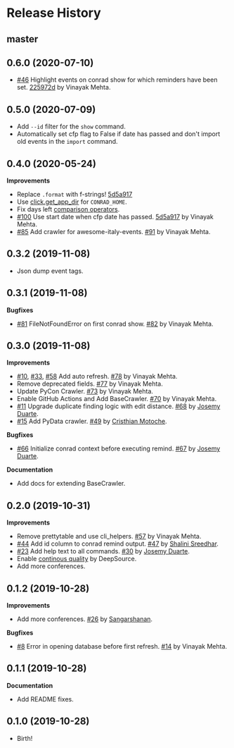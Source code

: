 Release History
===============

master
------

0.6.0 (2020-07-10)
------------------

* [#46](https://github.com/vinayak-mehta/conrad/issues/46) Highlight events on conrad show for which reminders have been set. [225972d](https://github.com/vinayak-mehta/conrad/commit/225972d4ca505832cdcb2009b2c81cd0588d1532) by Vinayak Mehta.

0.5.0 (2020-07-09)
------------------
* Add `--id` filter for the `show` command.
* Automatically set cfp flag to False if date has passed and don't import old events in the `import` command.


0.4.0 (2020-05-24)
------------------

**Improvements**

* Replace `.format` with f-strings! [5d5a917](https://github.com/vinayak-mehta/conrad/commit/5d5a9172231602427d7a959a7f3bbd3508d62a9a)
* Use [click.get_app_dir](https://github.com/vinayak-mehta/conrad/commit/6f2da95d85a7624568ae47cfe3348adca15629bf) for `CONRAD_HOME`.
* Fix days left [comparison operators](https://github.com/vinayak-mehta/conrad/commit/b4ffc0d54ded8dd9ae94ecd9202715512264583b).
* [#100](https://github.com/vinayak-mehta/conrad/issues/100) Use start date when cfp date has passed. [5d5a917](https://github.com/vinayak-mehta/conrad/commit/5d5a9172231602427d7a959a7f3bbd3508d62a9a) by Vinayak Mehta.
* [#85](https://github.com/vinayak-mehta/conrad/issues/85) Add crawler for awesome-italy-events. [#91](https://github.com/vinayak-mehta/conrad/pull/91) by Vinayak Mehta.

0.3.2 (2019-11-08)
------------------

* Json dump event tags.

0.3.1 (2019-11-08)
------------------

**Bugfixes**

* [#81](https://github.com/vinayak-mehta/conrad/issues/81) FileNotFoundError on first conrad show. [#82](https://github.com/vinayak-mehta/conrad/pull/82) by Vinayak Mehta.

0.3.0 (2019-11-08)
------------------

**Improvements**

* [#10](https://github.com/vinayak-mehta/conrad/issues/10), [#33](https://github.com/vinayak-mehta/conrad/issues/33), [#58](https://github.com/vinayak-mehta/conrad/issues/58) Add auto refresh. [#78](https://github.com/vinayak-mehta/conrad/pull/78) by Vinayak Mehta.
* Remove deprecated fields. [#77](https://github.com/vinayak-mehta/conrad/pull/77) by Vinayak Mehta.
* Update PyCon Crawler. [#73](https://github.com/vinayak-mehta/conrad/pull/73) by Vinayak Mehta.
* Enable GitHub Actions and Add BaseCrawler. [#70](https://github.com/vinayak-mehta/conrad/pull/70) by Vinayak Mehta.
* [#11](https://github.com/vinayak-mehta/conrad/issues/11) Upgrade duplicate finding logic with edit distance. [#68](https://github.com/vinayak-mehta/conrad/pull/68) by [Josemy Duarte](https://github.com/JosemyDuarte).
* [#15](https://github.com/vinayak-mehta/conrad/issues/15) Add PyData crawler. [#49](https://github.com/vinayak-mehta/conrad/pull/49) by [Cristhian Motoche](https://github.com/CristhianMotoche).

**Bugfixes**

* [#66](https://github.com/vinayak-mehta/conrad/pull/57) Initialize conrad context before executing remind. [#67](https://github.com/vinayak-mehta/conrad/pull/67) by [Josemy Duarte](https://github.com/JosemyDuarte).

**Documentation**

* Add docs for extending BaseCrawler.

0.2.0 (2019-10-31)
------------------

**Improvements**

* Remove prettytable and use cli_helpers. [#57](https://github.com/vinayak-mehta/conrad/pull/57) by Vinayak Mehta.
* [#44](https://github.com/vinayak-mehta/conrad/issues/44) Add id column to conrad remind output. [#47](https://github.com/vinayak-mehta/conrad/pull/47) by [Shalini Sreedhar](https://github.com/shalini-s).
* [#23](https://github.com/vinayak-mehta/conrad/issues/23) Add help text to all commands. [#30](https://github.com/vinayak-mehta/conrad/pull/30) by [Josemy Duarte](https://github.com/JosemyDuarte).
* Enable [continous quality](https://deepsource.io/gh/vinayak-mehta/conrad/?ref=repository-badge) by DeepSource.
* Add more conferences.

0.1.2 (2019-10-28)
------------------

**Improvements**

* Add more conferences. [#26](https://github.com/vinayak-mehta/conrad/pull/26) by [Sangarshanan](https://github.com/Sangarshanan).

**Bugfixes**

* [#8](https://github.com/vinayak-mehta/conrad/issues/8) Error in opening database before first refresh. [#14](https://github.com/vinayak-mehta/conrad/pull/14) by Vinayak Mehta.

0.1.1 (2019-10-28)
------------------

**Documentation**

* Add README fixes.

0.1.0 (2019-10-28)
------------------

* Birth!
